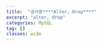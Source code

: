 ```yaml
---
title:  "공사중****Alter, Drop****"
excerpt: "alter, drop"
categories: MySQL
tag: []
classes: wide
---
```


```sql

```
